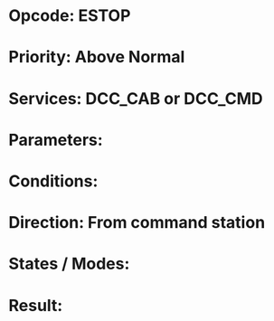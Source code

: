 # Opcode: ESTOP
# Priority: Above Normal
# Services: DCC_CAB or DCC_CMD
# Parameters: 
# Conditions: 
# Direction: From command station
# States / Modes: 
# Result: 